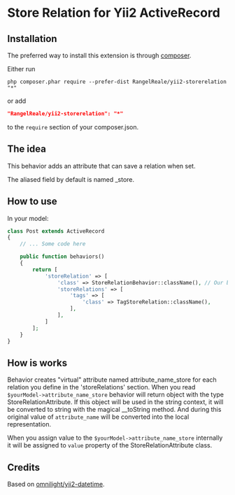 Store Relation for Yii2 ActiveRecord
====================================

Installation
------------

The preferred way to install this extension is through [composer](http://getcomposer.org/download/).

Either run

```
php composer.phar require --prefer-dist RangelReale/yii2-storerelation "*"
```

or add

```json
"RangelReale/yii2-storerelation": "*"
```

to the `require` section of your composer.json.


The idea
--------

This behavior adds an attribute that can save a relation when set.

The aliased field by default is named <attribute>_store.


How to use
----------

In your model:

```php
class Post extends ActiveRecord
{
    // ... Some code here

    public function behaviors()
    {
        return [
            'storeRelation' => [
                'class' => StoreRelationBehavior::className(), // Our behavior
                'storeRelations' => [
                    'tags' => [
                        'class' => TagStoreRelation::className(),
                    ],
                ],
            ]
        ];
    }
}
```


How is works
------------

Behavior creates "virtual" attribute named attribute_name_store for each relation you define in the 'storeRelations' section.
When you read `$yourModel->attribute_name_store` behavior will return object with the type StoreRelationAttribute. If
this object will be used in the string context, it will be converted to string with the magical __toString method.
And during this original value of `attribute_name` will be converted into the local representation.

When you assign value to the `$yourModel->attribute_name_store` internally it will be assigned to `value` property
of the StoreRelationAttribute class.

Credits
-------

Based on [omnilight/yii2-datetime](https://github.com/omnilight/yii2-datetime).